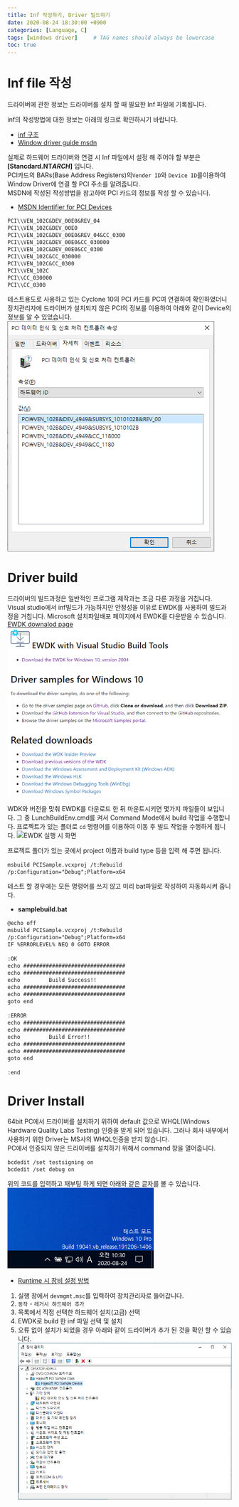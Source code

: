```yaml
---
title: Inf 작성하기, Driver 빌드하기
date: 2020-08-24 18:30:00 +0900
categories: [Language, C]
tags: [windows driver]     # TAG names should always be lowercase
toc: true
---
```


# Inf file 작성
드라이버에 관한 정보는 드라이버를 설치 할 때 필요한 Inf 파일에 기록됩니다.

inf의 작성방법에 대한 정보는 아래의 링크로 확인하시기 바랍니다.
* [inf 구조](https://oulth.tistory.com/25)  
* [Window driver guide msdn](https://docs.microsoft.com/ko-kr/windows-hardware/drivers/install/general-guidelines-for-inf-files)

실제로 하드웨어 드라이버와 연결 시 Inf 파일에서 설정 해 주어야 할 부분은 __[Stancdard.NT$ARCH$]__ 입니다.  
PCI카드의 BARs(Base Address Registers)의```Vender ID```와 ```Device ID```를이용하여 Window Driver에 연결 할 PCI 주소를 알려줍니다.  
MSDN에 작성된 작성방법을 참고하여 PCI 카드의 정보를 작성 할 수 있습니다.
* [MSDN Identifier for PCI Devices](https://docs.microsoft.com/ko-kr/windows-hardware/drivers/install/identifiers-for-pci-devices)
```
PCI\\VEN_102C&DEV_00E0&REV_04
PCI\\VEN_102C&DEV_00E0
PCI\\VEN_102C&DEV_00E0&REV_04&CC_0300
PCI\\VEN_102C&DEV_00E0&CC_030000
PCI\\VEN_102C&DEV_00E0&CC_0300
PCI\\VEN_102C&CC_030000
PCI\\VEN_102C&CC_0300
PCI\\VEN_102C
PCI\\CC_030000
PCI\\CC_0300
```

테스트용도로 사용하고 있는 Cyclone 10의 PCI 카드를 PC여 연결하여 확인하였더니
장치관리자에 드라이버가 설치되지 않은 PCI의 정보를 이용하여 아래와 같이 Device의 정보를 알 수 있었습니다.  
![장비 연결 시 볼 수 있는 정보](/assets/img/20-08-24_Driver_EquipmentInfo.png) 

# Driver build
드라이버의 빌드과정은 일반적인 프로그램 제작과는 조금 다른 과정을 거칩니다.
Visual studio에서 inf빌드가 가능하지만 안정성을 이유로 EWDK를 사용하여 빌드과정을 거칩니다.
Microsoft 설치파일배포 페이지에서 EWDK를 다운받을 수 있습니다.  
[EWDK downalod page](https://docs.microsoft.com/en-us/windows-hardware/drivers/download-the-wdk#download-icon-ewdk-with-visual-studio-build-tools)
![MS EWDK 다운로드 홈페이지](/assets/img/20-08-24_EWDK_Download.png)

WDK와 버전을 맞춰 EWDK를 다운로드 한 뒤 마운트시키면 몇가지 파일들이 보입니다.
그 중 LunchBuildEnv.cmd를 켜서 Command Mode에서 build 작업을 수행합니다.
프로젝트가 있는 폴더로 ```cd``` 명령어를 이용하여 이동 후 빌드 작업을 수행하게 됩니다.
![EWDK 실행 시 화면](TIL_img/20-08-24_EWDK_Lunch.png)

프로젝트 폴더가 있는 곳에서 project 이름과 build type 등을 입력 해 주면 됩니다.
```shell script
msbuild PCISample.vcxproj /t:Rebuild /p:Configuration="Debug";Platform=x64
```

테스트 할 경우에는 모든 명령어를 쓰지 않고 미리 bat파일로 작성하여 자동화시켜 줍니다.
* __samplebuild.bat__
```shell script
@echo off
msbuild PCISample.vcxproj /t:Rebuild /p:Configuration="Debug";Platform=x64
IF %ERRORLEVEL% NEQ 0 GOTO ERROR

:OK
echo ################################
echo ################################
echo         Build Success!!
echo ################################
echo ################################
goto end

:ERROR
echo ################################
echo ################################
echo         Build Error!!
echo ################################
echo ################################
goto end

:end
```

# Driver Install
64bit PC에서 드라이버를 설치하기 위하여 default 값으로 WHQL(Windows Hardware Quality Labs Testing) 인증을 받게 되어 있습니다.
그러나 회사 내부에서 사용하기 위한 Driver는 MS사의 WHQL인증을 받지 않습니다.  
PC에서 인증되지 않은 드라이버를 설치하기 위해서 command 창을 열어줍니다. 
```shell script
bcdedit /set testsigning on
bcdedit /set debug on 
```
위의 코드를 입력하고 재부팅 하게 되면 아래와 같은 글자를 볼 수 있습니다.  
![Testmode 결과 이미지](/assets/img/20-08-24_windows10_TestMode.png)
* [Runtime 시 장비 설정 방법](https://ruinses.tistory.com/654)  

1. 실행 창에서 ```devmgmt.msc```를 입력하여 장치관리자로 들어갑니다.
2. ```동작``` - ```레거시 하드웨어 추가```
3. 목록에서 직접 선택한 하드웨어 설치(고급) 선택
4. EWDK로 build 한 inf 파일 선택 및 설치
5. 오류 없이 설치가 되었을 경우 아래와 같이 드라이버가 추가 된 것을 확인 할 수 있습니다.  
![드라이버 설치 결과](/assets/img/20-08-24_DriverInstall.png)
